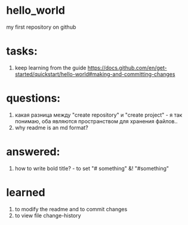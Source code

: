 # hello_world
my first repository on github

# tasks:
1. keep learning from the guide
https://docs.github.com/en/get-started/quickstart/hello-world#making-and-committing-changes

# questions:
1. какая разница между "create repository" и "create project" - я так понимаю, оба являются пространством для хранения файлов..
2. why readme is an md format?

# answered:
1. how to write bold title? - to set "# something" &! "#something"

# learned
1. to modify the readme and to commit changes
2. to view file change-history
